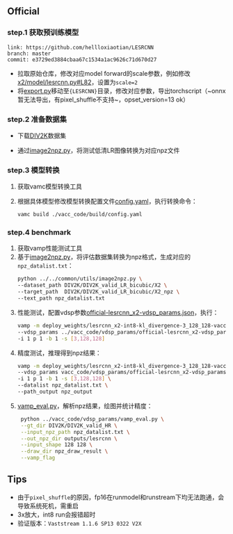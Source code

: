 ## Official

### step.1 获取预训练模型

```
link: https://github.com/hellloxiaotian/LESRCNN
branch: master
commit: e3729ed3884cbaa67c1534a1ac9626c71d670d27
```
- 拉取原始仓库，修改对应model forward的scale参数，例如修改[x2/model/lesrcnn.py#L82](https://github.com/hellloxiaotian/LESRCNN/blob/master/x2/model/lesrcnn.py#L82)，设置为`scale=2`
- 将[export.py](../source_code/export.py)移动至`{LESRCNN}`目录，修改对应参数，导出torchscript（~onnx暂无法导出，有pixel_shuffle不支持~，opset_version=13 ok）

### step.2 准备数据集
- 下载[DIV2K](https://data.vision.ee.ethz.ch/cvl/DIV2K/)数据集

- 通过[image2npz.py](../../common/utils/image2npz.py)，将测试低清LR图像转换为对应npz文件


### step.3 模型转换
1. 获取vamc模型转换工具

2. 根据具体模型修改模型转换配置文件[config.yaml](../vacc_code/build/config.yaml)，执行转换命令：
    ```bash
    vamc build ./vacc_code/build/config.yaml
    ```
### step.4 benchmark

1. 获取vamp性能测试工具
2. 基于[image2npz.py](../../common/utils/image2npz.py)，将评估数据集转换为npz格式，生成对应的`npz_datalist.txt`：
    ```bash
    python ../../common/utils/image2npz.py \
    --dataset_path DIV2K/DIV2K_valid_LR_bicubic/X2 \
    --target_path  DIV2K/DIV2K_valid_LR_bicubic/X2_npz \
    --text_path npz_datalist.txt
    ```
3. 性能测试，配置vdsp参数[official-lesrcnn_x2-vdsp_params.json](../vacc_code/vdsp_params/official-lesrcnn_x2-vdsp_params.json)，执行：
    ```bash
    vamp -m deploy_weights/lesrcnn_x2-int8-kl_divergence-3_128_128-vacc/lesrcnn_x2 \
    --vdsp_params ../vacc_code/vdsp_params/official-lesrcnn_x2-vdsp_params.json \
    -i 1 p 1 -b 1 -s [3,128,128]
    ```
4. 精度测试，推理得到npz结果：
    ```bash
    vamp -m deploy_weights/lesrcnn_x2-int8-kl_divergence-3_128_128-vacc/lesrcnn_x2 \
    --vdsp_params vacc_code/vdsp_params/official-lesrcnn_x2-vdsp_params.json \
    -i 1 p 1 -b 1 -s [3,128,128] \
    --datalist npz_datalist.txt \
    --path_output npz_output
    ```
5. [vamp_eval.py](../vacc_code/vdsp_params/vamp_eval.py)，解析npz结果，绘图并统计精度：
   ```bash
    python ../vacc_code/vdsp_params/vamp_eval.py \
    --gt_dir DIV2K/DIV2K_valid_HR \
    --input_npz_path npz_datalist.txt \
    --out_npz_dir outputs/lesrcnn \
    --input_shape 128 128 \
    --draw_dir npz_draw_result \
    --vamp_flag
   ```


## Tips
- 由于`pixel_shuffle`的原因，fp16在runmodel和runstream下均无法跑通，会导致系统死机，需重启
- 3x放大，int8 run会报错超时
- 验证版本：`Vaststream 1.1.6 SP13 0322 V2X`
